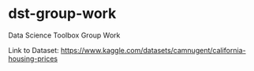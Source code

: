 # dst-group-work
Data Science Toolbox Group Work

Link to Dataset: https://www.kaggle.com/datasets/camnugent/california-housing-prices
